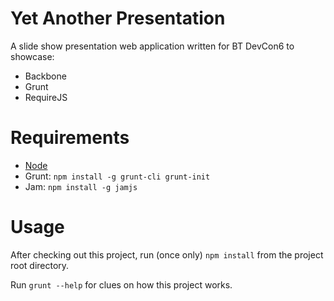 Yet Another Presentation
========================

A slide show presentation web application written for BT DevCon6 to showcase:

* Backbone
* Grunt
* RequireJS

Requirements
============

* [Node](http://nodejs.org)
* Grunt: `npm install -g grunt-cli grunt-init`
* Jam: `npm install -g jamjs`

Usage
=====

After checking out this project, run (once only) `npm install` from the project root directory.

Run `grunt --help` for clues on how this project works.